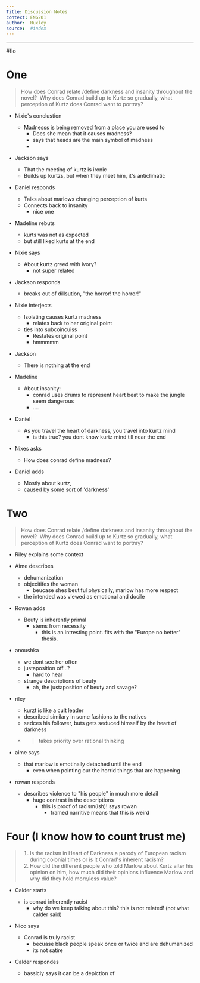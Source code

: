 ```yaml
---
Title: Discussion Notes 
context: ENG201
author:  Huxley
source:  #index
---
```


---

#flo


# One


>  How does Conrad relate /define darkness and insanity throughout the novel?  Why does Conrad build up to Kurtz so gradually, what perception of Kurtz does Conrad want to portray?

- Nixie's conclustion
	- Madnesss is being removed from a place you are used to
		- Does she mean that it causes madness?
		- says that heads are the main symbol of madness
		-  
- Jackson says 
	- That the meeting of kurtz is ironic 
	- Builds up kurtzs, but when they meet him, it's anticlimatic 
- Daniel responds
	- Talks about marlows changing perception of kurts
	- Connects back to insanity 
		- nice one
- Madeline rebuts
	- kurts was not as expected
	- but still liked kurts at the end

- Nixie says
	- About kurtz greed with ivory? 
		- not super related

- Jackson responds
	- breaks out of dillsution, "the horror! the horror!"

- Nixie interjects
	- Isolating causes kurtz madness
		- relates back to her original point
	- ties into subcoincuiss
		- Restates original point
		- hmmmmm
- Jackson
	- There is nothing at the end

- Madeline
	- About insanity:
		- conrad uses drums to represent heart beat to make the jungle seem dangerous
		- ....
- Daniel
	- As you travel the heart of darkness, you travel into kurtz mind
		- is this true? you dont know kurtz mind till near the end
- Nixes asks
	- How does conrad define madness?
	
- Daniel adds
	- Mostly about kurtz,
	- caused by some sort of 'darkness'


# Two

> How does Conrad relate /define darkness and insanity throughout the novel?  Why does Conrad build up to Kurtz so gradually, what perception of Kurtz does Conrad want to portray?


- Riley explains some context
- Aime describes
	- dehumanization
	- objecitifes the woman
		- beucase shes beutiful physically, marlow has more respect
	- the intended was viewed as emotional and docile 

- Rowan adds
	- Beuty is inherently primal
		- stems from necessity
			- this is an intresting point. fits with the "Europe no better" thesis.
			
- anoushka
	- we dont see her often
	- justaposition off...?
		- hard to hear 
	- strange descriptions of beuty
		- ah, the justaposition of beuty and savage? 

- riley 
	- kurzt is like a cult leader
	- described similary in some fashions to the natives 
	- sedces his follower, buts gets seduced himself by the heart of darkness 
	- > takes priority over rational thinking 
	
- aime says
	- that marlow is emotinally detached until the end
		- even when pointing our the horrid things that are happening
- rowan responds
	- describes violence to "his people" in much more detail
		- huge contrast in the descriptions
			- this is proof of racism(ish)! says rowan 
				- framed narritive means that this is weird



# Four (I know how to count trust me)


> 1. Is the racism in Heart of Darkness a parody of European racism during colonial times or is it Conrad's inherent racism?    
> 2.  How did the different people who told Marlow about Kurtz alter his opinion on him, how much did their opinions influence Marlow and why did they hold more/less value? 
- Calder starts
	- is conrad inherently racist
		- why do we keep talking about this? this is not related! (not what calder said)
		
- Nico says
	- Conrad is truly racist
		- becuase black people speak once or twice and are dehumanized
		- its not satire 
		
- Calder respondes 
	- bassicly says it can be a depiction of 
























